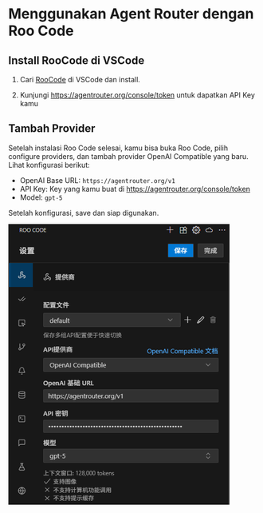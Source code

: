 # Menggunakan Agent Router dengan Roo Code

## Install RooCode di VSCode

1. Cari [RooCode](https://marketplace.visualstudio.com/items?itemName=RooVeterinaryInc.roo-cline) di VSCode dan install.

2. Kunjungi https://agentrouter.org/console/token untuk dapatkan API Key kamu

## Tambah Provider

Setelah instalasi Roo Code selesai, kamu bisa buka Roo Code, pilih configure providers, dan tambah provider OpenAI Compatible yang baru. Lihat konfigurasi berikut:

- OpenAI Base URL: `https://agentrouter.org/v1`
- API Key: Key yang kamu buat di https://agentrouter.org/console/token
- Model: `gpt-5`

Setelah konfigurasi, save dan siap digunakan.

![](./img/roo-code.png)